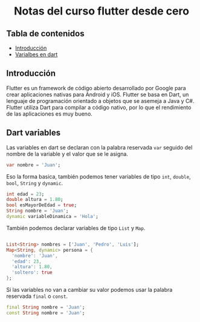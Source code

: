 <h1 align="center">Notas del curso flutter desde cero</h1>

## Tabla de contenidos

- [Introducción](#introducción)
- [Varialbes en dart](#dart-variables)

## Introducción

Flutter es un framework de código abierto desarrollado por Google para crear aplicaciones nativas para Android y iOS. Flutter se basa en Dart, un lenguaje de programación orientado a objetos que se asemeja a Java y C#. Flutter utiliza Dart para compilar a código nativo, por lo que el rendimiento de las aplicaciones es muy bueno.

## Dart variables

Las variables en dart se declaran con la palabra reservada `var` seguido del nombre de la variable y el valor que se le asigna.

```dart
var nombre = 'Juan';
```

Eso la forma basica, también podemos tener variables de tipo `int`, `double`, `bool`, `String` y `dynamic`.

```dart
int edad = 23;
double altura = 1.80;
bool esMayorDeEdad = true;
String nombre = 'Juan';
dynamic variableDinamica = 'Hola';
```

También podemos declarar variables de tipo `List` y `Map`.

```dart

List<String> nombres = ['Juan', 'Pedro', 'Luis'];
Map<String, dynamic> persona = {
  'nombre': 'Juan',
  'edad': 23,
  'altura': 1.80,
  'soltero': true
};
```

Si las variables no van a cambiar su valor podemos usar la palabra reservada `final` o `const`.

```dart
final String nombre = 'Juan';
const String nombre = 'Juan';
```
